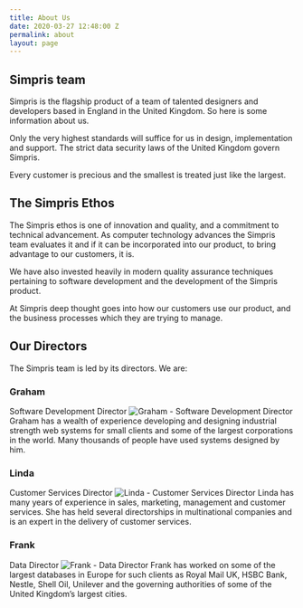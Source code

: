 ```yaml
---
title: About Us
date: 2020-03-27 12:48:00 Z
permalink: about
layout: page
---
```


## Simpris team

Simpris is the flagship product of a team of talented designers and developers based in England in the United Kingdom. So here is some information about us.

Only the very highest standards will suffice for us in design, implementation and support. The strict data security laws of the United Kingdom govern Simpris.

Every customer is precious and the smallest is treated just like the largest.

## The Simpris Ethos
The Simpris ethos is one of innovation and quality, and a commitment to technical advancement. As computer technology advances the Simpris team evaluates it and if it can be incorporated into our product, to bring advantage to our customers, it is.

We have also invested heavily in modern quality assurance techniques pertaining to software development and the development of the Simpris product.

At Simpris deep thought goes into how our customers use our product, and the business processes which they are trying to manage.

## Our Directors
The Simpris team is led by its directors. We are:

### Graham
Software Development Director
![Graham - Software Development Director](https://res.cloudinary.com/goodlycode/image/upload/v1585489016/simpris/2013-graham-225x300.jpg)
Graham has a wealth of experience developing and designing industrial strength web systems for small clients and some of the largest corporations in the world.
Many thousands of people have used systems designed by
him.

### Linda
Customer Services Director
![Linda - Customer Services Director](https://res.cloudinary.com/goodlycode/image/upload/v1585489016/simpris/DSC_0090.png)
Linda has many years of experience in sales, marketing, management and customer services. She has held several directorships in multinational companies
and is an expert in the delivery of customer services.

### Frank
Data Director
![Frank - Data Director](https://res.cloudinary.com/goodlycode/image/upload/v1585489016/simpris/IMG057.jpg)
Frank has worked on some of the largest databases in Europe for such clients as Royal Mail UK, HSBC Bank, Nestle, Shell Oil, Unilever and the governing authorities of some of the United Kingdom’s largest cities.